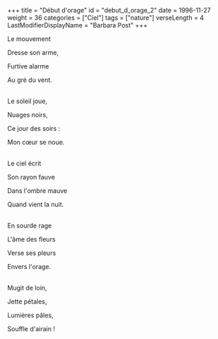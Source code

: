 +++
title = "Début d'orage"
id = "debut_d_orage_2"
date = 1996-11-27
weight = 36
categories = ["Ciel"]
tags = ["nature"]
verseLength = 4
LastModifierDisplayName = "Barbara Post"
+++

Le mouvement

Dresse son arme,

Furtive alarme

Au gré du vent.

 \
Le soleil joue,

Nuages noirs,

Ce jour des soirs :

Mon cœur se noue.

 \
Le ciel écrit

Son rayon fauve

Dans l'ombre mauve

Quand vient la nuit.

 \
En sourde rage

L'âme des fleurs

Verse ses pleurs

Envers l'orage.

 \
Mugit de loin,

Jette pétales,

Lumières pâles,

Souffle d'airain !

